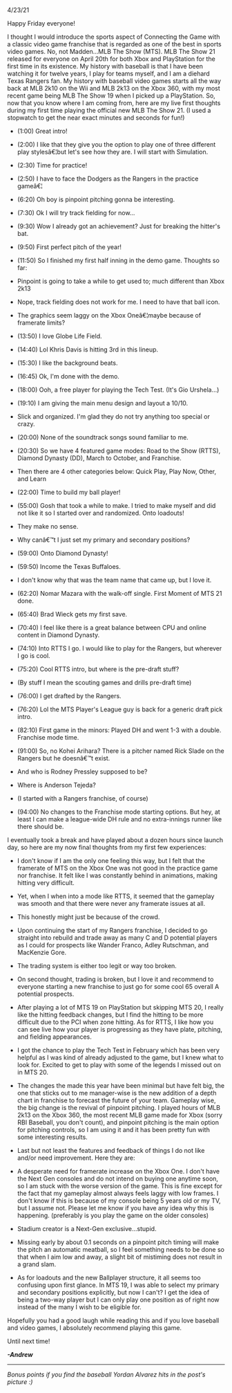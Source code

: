 4/23/21

Happy Friday everyone!

I thought I would introduce the sports aspect of Connecting the Game with a classic video game franchise that is regarded as one of the best in sports video games. No, not Madden...MLB The Show (MTS). MLB The Show 21 released for everyone on April 20th for both Xbox and PlayStation for the first time in its existence. My history with baseball is that I have been watching it for twelve years, I play for teams myself, and I am a diehard Texas Rangers fan. My history with baseball video games starts all the way back at MLB 2k10 on the Wii and MLB 2k13 on the Xbox 360, with my most recent game being MLB The Show 19 when I picked up a PlayStation. So, now that you know where I am coming from, here are my live first thoughts during my first time playing the official new MLB The Show 21. (I used a stopwatch to get the near exact minutes and seconds for fun!)

  

*   (1:00) Great intro!
*   (2:00) I like that they give you the option to play one of three different play stylesâ€¦but let's see how they are. I will start with Simulation.
*   (2:30) Time for practice!
*   (2:50) I have to face the Dodgers as the Rangers in the practice gameâ€¦
*   (6:20) Oh boy is pinpoint pitching gonna be interesting.
*   (7:30) Ok I will try track fielding for now...
*   (9:30) Wow I already got an achievement? Just for breaking the hitter's bat.
*   (9:50) First perfect pitch of the year!
*   (11:50) So I finished my first half inning in the demo game. Thoughts so far:

*   Pinpoint is going to take a while to get used to; much different than Xbox 2k13
*   Nope, track fielding does not work for me. I need to have that ball icon.
*   The graphics seem laggy on the Xbox Oneâ€¦maybe because of framerate limits?

*   (13:50) I love Globe Life Field.
*   (14:40) Lol Khris Davis is hitting 3rd in this lineup.
*   (15:30) I like the background beats.
*   (16:45) Ok, I'm done with the demo.
*   (18:00) Ooh, a free player for playing the Tech Test. (It's Gio Urshela...)
*   (19:10) I am giving the main menu design and layout a 10/10.

*   Slick and organized. I'm glad they do not try anything too special or crazy.

*   (20:00) None of the soundtrack songs sound familiar to me.
*   (20:30) So we have 4 featured game modes: Road to the Show (RTTS), Diamond Dynasty (DD), March to October, and Franchise.

*   Then there are 4 other categories below: Quick Play, Play Now, Other, and Learn

*   (22:00) Time to build my ball player!
*   (55:00) Gosh that took a while to make. I tried to make myself and did not like it so I started over and randomized. Onto loadouts!

*   They make no sense.
*   Why canâ€™t I just set my primary and secondary positions?

*   (59:00) Onto Diamond Dynasty!
*   (59:50) Income the Texas Buffaloes.

*   I don't know why that was the team name that came up, but I love it.

*   (62:20) Nomar Mazara with the walk-off single. First Moment of MTS 21 done.
*   (65:40) Brad Wieck gets my first save.
*   (70:40) I feel like there is a great balance between CPU and online content in Diamond Dynasty.
*   (74:10) Into RTTS I go. I would like to play for the Rangers, but wherever I go is cool.
*   (75:20) Cool RTTS intro, but where is the pre-draft stuff?

*   (By stuff I mean the scouting games and drills pre-draft time)

*   (76:00) I get drafted by the Rangers.
*   (76:20) Lol the MTS Player's League guy is back for a generic draft pick intro.
*   (82:10) First game in the minors: Played DH and went 1-3 with a double. Franchise mode time.
*   (91:00) So, no Kohei Arihara? There is a pitcher named Rick Slade on the Rangers but he doesnâ€™t exist.

*   And who is Rodney Pressley supposed to be?
*   Where is Anderson Tejeda?
*   (I started with a Rangers franchise, of course)

*   (94:00) No changes to the Franchise mode starting options. But hey, at least I can make a league-wide DH rule and no extra-innings runner like there should be.

I eventually took a break and have played about a dozen hours since launch day, so here are my now final thoughts from my first few experiences:

*   I don't know if I am the only one feeling this way, but I felt that the framerate of MTS on the Xbox One was not good in the practice game nor franchise. It felt like I was constantly behind in animations, making hitting very difficult.

*   Yet, when I when into a mode like RTTS, it seemed that the gameplay was smooth and that there were never any framerate issues at all.

*   This honestly might just be because of the crowd.

*   Upon continuing the start of my Rangers franchise, I decided to go straight into rebuild and trade away as many C and D potential players as I could for prospects like Wander Franco, Adley Rutschman, and MacKenzie Gore.

*   The trading system is either too legit or way too broken.

*   On second thought, trading is broken, but I love it and recommend to everyone starting a new franchise to just go for some cool 65 overall A potential prospects.
*   After playing a lot of MTS 19 on PlayStation but skipping MTS 20, I really like the hitting feedback changes, but I find the hitting to be more difficult due to the PCI when zone hitting. As for RTTS, I like how you can see live how your player is progressing as they have plate, pitching, and fielding appearances.
*   I got the chance to play the Tech Test in February which has been very helpful as I was kind of already adjusted to the game, but I knew what to look for. Excited to get to play with some of the legends I missed out on in MTS 20.
*   The changes the made this year have been minimal but have felt big, the one that sticks out to me manager-wise is the new addition of a depth chart in franchise to forecast the future of your team. Gameplay wise, the big change is the revival of pinpoint pitching. I played hours of MLB 2k13 on the Xbox 360, the most recent MLB game made for Xbox (sorry RBI Baseball, you don't count), and pinpoint pitching is the main option for pitching controls, so I am using it and it has been pretty fun with some interesting results.
*   Last but not least the features and feedback of things I do not like and/or need improvement. Here they are:

*   A desperate need for framerate increase on the Xbox One. I don't have the Next Gen consoles and do not intend on buying one anytime soon, so I am stuck with the worse version of the game. This is fine except for the fact that my gameplay almost always feels laggy with low frames. I don't know if this is because of my console being 5 years old or my TV, but I assume not. Please let me know if you have any idea why this is happening. (preferably is you play the game on the older consoles)
*   Stadium creator is a Next-Gen exclusive...stupid.
*   Missing early by about 0.1 seconds on a pinpoint pitch timing will make the pitch an automatic meatball, so I feel something needs to be done so that when I aim low and away, a slight bit of mistiming does not result in a grand slam.
*   As for loadouts and the new Ballplayer structure, it all seems too confusing upon first glance. In MTS 19, I was able to select my primary and secondary positions explicitly, but now I can't? I get the idea of being a two-way player but I can only play one position as of right now instead of the many I wish to be eligible for.

Hopefully you had a good laugh while reading this and if you love baseball and video games, I absolutely recommend playing this game.

Until next time!

**_\-Andrew_**

* * *

_Bonus points if you find the baseball Yordan Alvarez hits in the post's picture :)_
